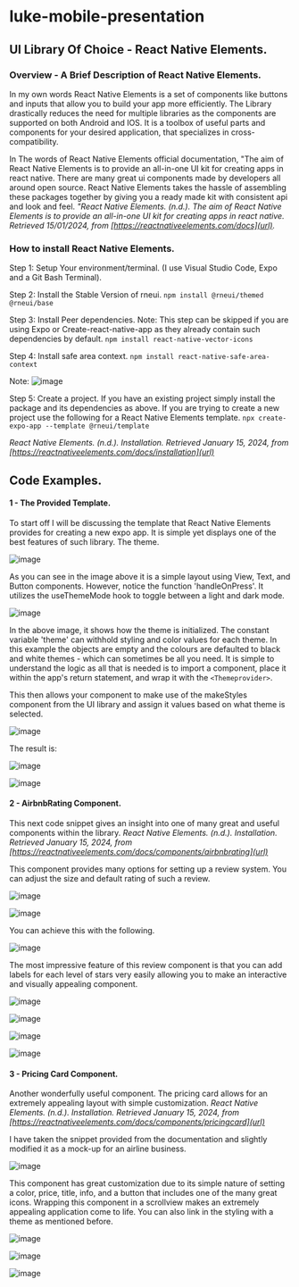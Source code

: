 # luke-mobile-presentation

## UI Library Of Choice - React Native Elements.

### Overview - A Brief Description of React Native Elements.
In my own words React Native Elements is a set of components like buttons and inputs that allow you to build your app more efficiently.
The Library drastically reduces the need for multiple libraries as the components are supported on both Android and IOS.
It is a toolbox of useful parts and components for your desired application, that specializes in cross-compatibility.

In The words of React Native Elements official documentation, "The aim of React Native Elements is to provide an all-in-one UI kit for creating apps in react native.
There are many great ui components made by developers all around open source. React Native Elements takes the hassle of assembling these packages together by giving
you a ready made kit with consistent api and look and feel. *"React Native Elements. (n.d.). The aim of React Native Elements is to provide an all-in-one UI kit for creating apps in react native.
Retrieved 15/01/2024, from [https://reactnativeelements.com/docs](url).*

### How to install React Native Elements.
Step 1: Setup Your environment/terminal. (I use Visual Studio Code, Expo and a Git Bash Terminal).

Step 2: Install the Stable Version of rneui.
``` npm install @rneui/themed @rneui/base ```

Step 3: Install Peer dependencies. Note: This step can be skipped if you are using Expo or Create-react-native-app
as they already contain such dependencies by default.
``` npm install react-native-vector-icons ``` 

Step 4: Install safe area context.
``` npm install react-native-safe-area-context ```

Note: ![image](https://github.com/lukepickard18/luke-mobile-presentation/assets/83677419/9de49f92-ce8e-42a4-b224-0909debd103d)

Step 5: Create a project. If you have an existing project simply install the package and its dependencies as above.
If you are trying to create a new project use the following for a React Native Elements template.
``` npx create-expo-app --template @rneui/template ``` 

*React Native Elements. (n.d.). Installation. Retrieved January 15, 2024, from [https://reactnativeelements.com/docs/installation](url)*

## Code Examples.

#### 1 - The Provided Template.
To start off I will be discussing the template that React Native Elements provides for creating a new expo app.
It is simple yet displays one of the best features of such library. The theme.

![image](https://github.com/lukepickard18/luke-mobile-presentation/assets/83677419/00fa910a-44bb-4247-8e6b-61004a5c02c3)

As you can see in the image above it is a simple layout using View, Text, and Button components. However, notice the function
'handleOnPress'. It utilizes the useThemeMode hook to toggle between a light and dark mode.

![image](https://github.com/lukepickard18/luke-mobile-presentation/assets/83677419/c82a2e76-dbe6-4275-bd40-e24ea1283a4c)

In the above image, it shows how the theme is initialized. The constant variable 'theme' can withhold styling and color values for each theme.
In this example the objects are empty and the colours are defaulted to black and white themes - which can sometimes be all you need.
It is simple to understand the logic as all that is needed is to import a component, place it within the app's return statement, and wrap it with the ``` <Themeprovider> ```.

This then allows your component to make use of the makeStyles component from the UI library and assign it values based on what theme is selected.

![image](https://github.com/lukepickard18/luke-mobile-presentation/assets/83677419/72d35e77-69f8-4e81-81a4-f307515d9ed9)

The result is:

![image](https://github.com/lukepickard18/luke-mobile-presentation/assets/83677419/b413fd3e-e2fb-405b-8d1c-f24aa3e1ba02)

![image](https://github.com/lukepickard18/luke-mobile-presentation/assets/83677419/b7ba0cf7-e42b-4fd4-8ad6-5c5835e0c7cb)

#### 2 - AirbnbRating Component.
This next code snippet gives an insight into one of many great and useful components within the library.
*React Native Elements. (n.d.). Installation. Retrieved January 15, 2024, from [https://reactnativeelements.com/docs/components/airbnbrating](url)*

This component provides many options for setting up a review system. You can adjust the size and default rating of such a review.

![image](https://github.com/lukepickard18/luke-mobile-presentation/assets/83677419/63c4b6b1-3f5d-4fa4-9f55-8e3ca658f7d1)

![image](https://github.com/lukepickard18/luke-mobile-presentation/assets/83677419/b07d52fb-a93a-480f-8254-4a33a2c793a7)

You can achieve this with the following.

![image](https://github.com/lukepickard18/luke-mobile-presentation/assets/83677419/2954c668-e828-495f-827b-f56e820c4942)

The most impressive feature of this review component is that you can add labels for each level of stars very easily
allowing you to make an interactive and visually appealing component.

![image](https://github.com/lukepickard18/luke-mobile-presentation/assets/83677419/60b837e6-5dbc-4fa7-b44d-cb214bdb3bc3)

![image](https://github.com/lukepickard18/luke-mobile-presentation/assets/83677419/d2c7a0dd-20d2-4aa4-94db-eed266cef45f)

![image](https://github.com/lukepickard18/luke-mobile-presentation/assets/83677419/e775479a-0423-4b09-879e-544002aa93a9)

![image](https://github.com/lukepickard18/luke-mobile-presentation/assets/83677419/e2245179-0efd-4e6a-9416-6c61ae78b551)


#### 3 - Pricing Card Component.
Another wonderfully useful component. The pricing card allows for an extremely appealing layout with simple customization.
*React Native Elements. (n.d.). Installation. Retrieved January 15, 2024, from [https://reactnativeelements.com/docs/components/pricingcard](url)*

I have taken the snippet provided from the documentation and slightly modified it as a mock-up for an airline business.

![image](https://github.com/lukepickard18/luke-mobile-presentation/assets/83677419/7916a29a-a506-4f32-ac3c-dc59b84650bd)

This component has great customization due to its simple nature of setting a color, price, title, info, and a button that includes one of the many great icons.
Wrapping this component in a scrollview makes an extremely appealing application come to life. You can also link in the styling with a theme as mentioned before.

![image](https://github.com/lukepickard18/luke-mobile-presentation/assets/83677419/f5da8b7c-adeb-4278-bb1d-ab34695f2991)

![image](https://github.com/lukepickard18/luke-mobile-presentation/assets/83677419/a2ee5bca-18a3-436b-aa30-074703adc9e9)

![image](https://github.com/lukepickard18/luke-mobile-presentation/assets/83677419/158c1781-b0ec-4260-b6ac-88c247ebc9b4)










